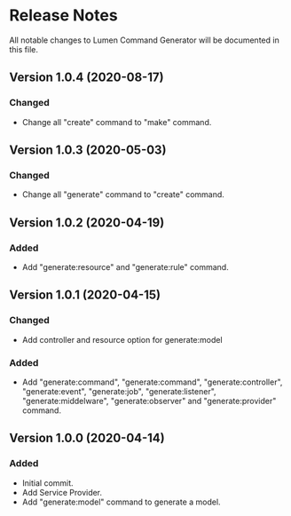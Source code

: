 # Release Notes

All notable changes to Lumen Command Generator will be documented in this file.

## Version 1.0.4 (2020-08-17)

### Changed
- Change all "create" command to "make" command.

## Version 1.0.3 (2020-05-03)

### Changed
- Change all "generate" command to "create" command.

## Version 1.0.2 (2020-04-19)

### Added
- Add "generate:resource" and "generate:rule" command.

## Version 1.0.1 (2020-04-15)

### Changed
- Add controller and resource option for generate:model

### Added
- Add "generate:command", "generate:command", "generate:controller", "generate:event", "generate:job", "generate:listener", "generate:middelware", "generate:observer" and "generate:provider" command.

## Version 1.0.0 (2020-04-14)

### Added
- Initial commit.
- Add Service Provider.
- Add "generate:model" command to generate a model.